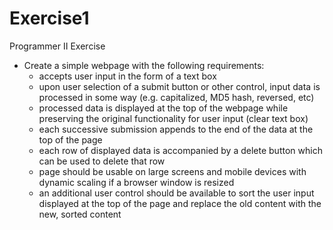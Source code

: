 # Exercise1
Programmer II Exercise

- Create a simple webpage with the following requirements:
  - accepts user input in the form of a text box
  - upon user selection of a submit button or other control, input
data is processed in some way (e.g. capitalized, MD5 hash, reversed,
etc)
  - processed data is displayed at the top of the webpage while
preserving the original functionality for user input (clear text box)
  - each successive submission appends to the end of the data at the
top of the page
  - each row of displayed data is accompanied by a delete button which
can be used to delete that row
  - page should be usable on large screens and mobile devices with
dynamic scaling if a browser window is resized
  - an additional user control should be available to sort the user
input displayed at the top of the page and replace the old content
with the new, sorted content
